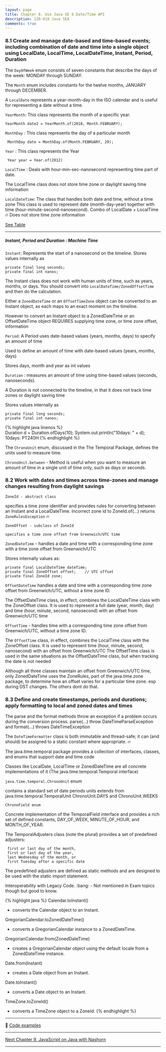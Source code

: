 ```yaml
---
layout: page
title: Chapter 8. Use Java SE 8 Date/Time API
description: 1Z0-810 Java SE8
comments: true
---
```


### 8.1  Create and manage date-based and time-based events; including combination of date and time into a single object using  LocalDate, LocalTime, LocalDateTime, Instant, Period, Duration

The `DayOfWeek` enum consists of seven constants that describe the days of the week: MONDAY through SUNDAY. 

The `Month` enum includes constants for the twelve months, JANUARY through DECEMBER.

A `LocalDate` represents a year-month-day in the ISO calendar and is useful for representing a date without a time.

`YearMonth`: This class represents the month of a specific year.

    YearMonth date2 = YearMonth.of(2010, Month.FEBRUARY);
  
`MonthDay` : This class represents the day of a particular month
     
     MonthDay date = MonthDay.of(Month.FEBRUARY, 29);
  
`Year`     : This class represents the Year

     Year year = Year.of(2012)
  
`LocalTime` : Deals with hour-min-sec-nanosecond representing time part of date. 

The LocalTime class does not store time zone or daylight saving time information
     
`LocalDateTime`: The class that handles both date and time, without a time zone
This class is used to represent date (month-day-year) together with time (hour-minute-second-nanosecond).
Combo of LocalDate + LocalTime :fire: Does not store time zone information

[See Table ](https://docs.oracle.com/javase/tutorial/datetime/iso/overview.html)

----------------------------------------------

##### Instant, Period and Duration : Machine Time	

`Instant`: Represents the start of a nanosecond on the timeline.
Stores values internally as 

    private final long seconds;
    private final int nanos;
	  
The Instant class does not work with human units of time, such as years, months, or days. You should convert into `LocalDateTime/ZonedOffsetTime` and then do the calculation.

Either a `ZonedDateTime` or an `OffsetTimeZone` object can be converted to an Instant object, as each maps to an exact moment on the timeline.

However to convert an Instant object to a ZonedDateTime or an OffsetDateTime object REQUIRES supplying time zone, or time zone offset, information


`Period`: A Period uses date-based values (years, months, days) to specify an amount of time

Used to define an amount of time with date-based values (years, months, days)

Stores days, month and year as int values
	
`Duration` : measures an amount of time using time-based values (seconds, nanoseconds).

A Duration is not connected to the timeline, in that it does not track time zones or daylight saving time

Stores values internally as 

    private final long seconds;
    private final int nanos;
    
{% highlight java linenos %}	
Duration d = Duration.ofDays(10);
System.out.println("10days: " + d);
10days: PT240H
{% endhighlight %} 	

The `ChronoUnit` enum, discussed in the The Temporal Package, defines the units used to measure time.

`ChronoUnit.between` - Method is useful when you want to measure an amount of time in a single unit of time only, such as days or seconds.

    
### 8.2  Work with dates and times across time-zones and manage changes resulting from daylight savings

`ZoneId - abstract class`

specifies a time zone identifier and provides rules for converting between an Instant and a LocalDateTime.
Incorrect zone id to ZoneId.of(...) returns `ZoneRulesException` :fire:

`ZoneOffset - subclass of ZoneId`

	specifies a time zone offset from Greenwich/UTC time	

`ZonedDateTime`  - handles a date and time with a corresponding time zone with a time zone offset from Greenwich/UTC
	
Stores internally values as:

    private final LocalDateTime dateTime;
    private final ZoneOffset offset;	// UTC offset
    private final ZoneId zone;
    
`OffsetDateTime` 
handles a date and time with a corresponding time zone offset from Greenwich/UTC, without a time zone ID.

The OffsetDateTime class, in effect, combines the LocalDateTime class with the ZoneOffset class.
It is used to represent a full date (year, month, day) and time (hour, minute, second, nanosecond) with an offset from Greenwich/UTC time
	
`OffsetTime` -  handles time with a corresponding time zone offset from Greenwich/UTC, without a time zone ID.	

The `OffsetTime` class, in effect, combines the LocalTime class with the ZoneOffset class.
It is used to represent time (hour, minute, second, nanosecond) with an offset from Greenwich/UTC 
The OffsetTime class is used in the same situations as the OffsetDateTime class, but when tracking the date is not needed
	
Although all three classes maintain an offset from Greenwich/UTC time, only ZonedDateTime uses the ZoneRules, part of the java.time.zone package,
to determine how an offset varies for a particular time zone. esp during DST changes. The others dont do that.

### 8.3  Define and create timestamps, periods and durations; apply formatting to local and zoned dates and times

The parse and the format methods throw an exception if a problem occurs during the conversion process. 
parse(...) throw DateTimeParseException  and 
format(...) throws DateTimeException

The `DateTimeFormatter` class is both immutable and thread-safe; it can (and should) be assigned to a static constant where appropriate. :fire:

The java.time.temporal package provides a collection of interfaces, classes, and enums that support date and time code

Classes like LocalDate, LocalTime  or ZonedDateTime are all concrete implementations of it (The java.time.temporal.Temporal interface)

`java.time.temporal.ChronoUnit` enum 

contains a standard set of date periods units extends from java.time.temporal.TemporalUnit
ChronoUnit.DAYS and ChronoUnit.WEEKS

`ChronoField enum `

Concrete implementation of the TemporalField interface and provides a rich set of defined constants, 
DAY_OF_WEEK, MINUTE_OF_HOUR, and MONTH_OF_YEAR.
 
The TemporalAdjusters class (note the plural) provides a set of predefined adjusters:

     first or last day of the month, 
	 first or last day of the year, 
	 last Wednesday of the month, or 
	 first Tuesday after a specific date
	 
The predefined adjusters are defined as static methods and are designed to be used with the static import statement.
	 
Interoperability with Legacy Code. :bang: - Not mentioned in Exam topics though but good to know.

{% highlight java  %} 
Calendar.toInstant() 
 - converts the Calendar object to an Instant.

GregorianCalendar.toZonedDateTime() 
 - converts a GregorianCalendar instance to a ZonedDateTime.

GregorianCalendar.from(ZonedDateTime) 
 - creates a GregorianCalendar object using the default locale from a ZonedDateTime instance.

Date.from(Instant) 
 - creates a Date object from an Instant.

Date.toInstant() 
 - converts a Date object to an Instant.

TimeZone.toZoneId() 
 - converts a TimeZone object to a ZoneId.
{% endhighlight %} 

--------------------------------	

:memo: [Code examples](https://github.com/rahulsh1/ocp-java8/tree/master/sources/src/ocp/study/part8)

--------------------------------	    
[Next Chapter 9. JavaScript on Java with Nashorn](chapter9.html)

--------------------------------
